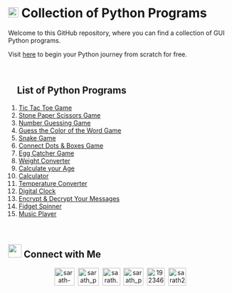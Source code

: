 # <img src="https://i.pinimg.com/originals/ca/00/60/ca0060f3414e6e20b75983acddafad53.gif" width="23"> Collection of Python Programs

Welcome to this GitHub repository, where you can find a collection of GUI Python programs.

Visit [here](https://github.com/s-a-r-a-t-h/Collection-of-Python-Programs/tree/main/Start%20your%20Python%20Journey) to begin your Python journey from scratch for free.

<br>

## <img src="https://user-images.githubusercontent.com/86669668/171820956-cf171296-cc01-4827-ac4a-45ff3f91ff13.gif" width="15"/> List of Python Programs

1. [Tic Tac Toe Game](https://github.com/sarath-pm/Collection-of-GUI-Python-Programs/blob/main/tic_tac_toe_gui_game.py)
2. [Stone Paper Scissors Game](https://github.com/sarath-pm/Collection-of-GUI-Python-Programs/blob/main/stone_paper_scissor_gui.py)
3. [Number Guessing Game](https://github.com/sarath-pm/Collection-of-GUI-Python-Programs/blob/main/number_guessing_game.py)
4. [Guess the Color of the Word Game](https://github.com/sarath-pm/Collection-of-GUI-Python-Programs/blob/main/color_guessing_game.py)
5. [Snake Game](https://github.com/sarath-pm/Collection-of-GUI-Python-Programs/blob/main/snake_game.py)
6. [Connect Dots & Boxes Game](https://github.com/sarath-pm/Collection-of-GUI-Python-Programs/blob/main/connect_dots%26boxes.py)
7. [Egg Catcher Game](https://github.com/sarath-pm/Collection-of-GUI-Python-Programs/blob/main/egg_catcher_game.py)
8. [Weight Converter](https://github.com/sarath-pm/Collection-of-GUI-Python-Programs/blob/main/weight_converter_gui.py)
9. [Calculate your Age](https://github.com/sarath-pm/Collection-of-GUI-Python-Programs/blob/main/age_calculator.py)
10. [Calculator](https://github.com/sarath-pm/Collection-of-GUI-Python-Programs/blob/main/calculator.py)
11. [Temperature Converter](https://github.com/sarath-pm/Collection-of-GUI-Python-Programs/blob/main/temperature_converter.py)
12. [Digital Clock](https://github.com/sarath-pm/Collection-of-GUI-Python-Programs/blob/main/digital_clock.py)
13. [Encrypt & Decrypt Your Messages](https://github.com/sarath-pm/Collection-of-GUI-Python-Programs/blob/main/encrypt_decrypt.py)
14. [Fidget Spinner](https://github.com/sarath-pm/Collection-of-GUI-Python-Programs/blob/main/fidget_spinner.py)
15. [Music Player](https://github.com/sarath-pm/Collection-of-GUI-Python-Programs/blob/main/music_player.py)

<br>

## <img src="https://media.giphy.com/media/LnQjpWaON8nhr21vNW/giphy.gif" width='30'> Connect with Me

<p align="center">
<a href="https://www.linkedin.com/in/sarath-p-m/" target="blank"><img align="center" src="https://i.pinimg.com/originals/de/b4/6f/deb46f02a59e3b3a2aa58fac16290d63.gif" alt="sarath-p-m" height="40" width="45" /></a>
&nbsp;<a href="https://dev.to/sarath_pm" target="blank"><img align="center" src="https://res.cloudinary.com/practicaldev/image/fetch/s--0UiMFgbU--/c_limit%2Cf_auto%2Cfl_progressive%2Cq_66%2Cw_880/https://thepracticaldev.s3.amazonaws.com/i/0vbfzhjcsjs0u716x88o.gif" alt="sarath_pm" height="40" width="47" /></a>  
&nbsp;<a href="mailto:sarath.pm@outlook.com" target="blank"><img align="center" src="https://user-images.githubusercontent.com/86669668/171339003-ef5b5c96-eac8-478c-a9cc-318ca9477fce.gif" alt="sarath.pm@outlook.com" width="40" /></a>      
&nbsp;<a href="https://www.hackerrank.com/sarath_pm" target="blank"><img align="center" src="https://user-images.githubusercontent.com/86669668/171338019-50f8c8de-e1ac-4651-b2cf-1901eceb2e51.gif" alt="sarath_pm" height="40" width="45"></a>
&nbsp;<a href="https://stackoverflow.com/users/19234611" target="blank"><img align="center" src="https://user-images.githubusercontent.com/86669668/171333456-ac1d5e66-bd90-468b-a1bf-c030ba6a1fed.gif" alt="19234611" width="40" /></a>
&nbsp;<a href="https://join.skype.com/invite/mBeSnZ9ZogbI" target="_blank"><img align="center" src="https://user-images.githubusercontent.com/86669668/176819343-c1894b0e-8622-4a39-a34c-fd4125d32d4d.gif" alt="sarath2375" width="40" /></a>
</p>
